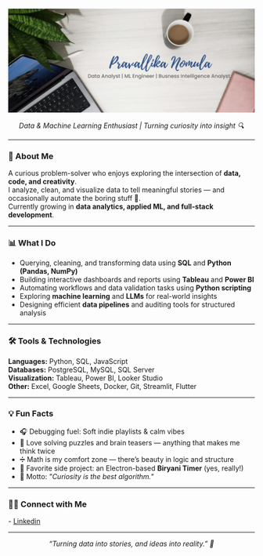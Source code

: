![Banner](./banner.jpg)

<p align="center">
  <em>Data & Machine Learning Enthusiast | Turning curiosity into insight 🔍</em>
</p>

---

### 🧠 About Me
A curious problem-solver who enjoys exploring the intersection of **data, code, and creativity**.  
I analyze, clean, and visualize data to tell meaningful stories — and occasionally automate the boring stuff 🤖.  
Currently growing in **data analytics, applied ML, and full-stack development**.

---

### 📊 What I Do
- Querying, cleaning, and transforming data using **SQL** and **Python (Pandas, NumPy)**  
- Building interactive dashboards and reports using **Tableau** and **Power BI**  
- Automating workflows and data validation tasks using **Python scripting**  
- Exploring **machine learning** and **LLMs** for real-world insights  
- Designing efficient **data pipelines** and auditing tools for structured analysis  

---

### 🛠️ Tools & Technologies

**Languages:** Python, SQL, JavaScript  
**Databases:** PostgreSQL, MySQL, SQL Server  
**Visualization:** Tableau, Power BI, Looker Studio  
**Other:** Excel, Google Sheets, Docker, Git, Streamlit, Flutter  

---

### 💡 Fun Facts
- 🎧 Debugging fuel: Soft indie playlists & calm vibes
- 🧩 Love solving puzzles and brain teasers — anything that makes me think twice
- ➗ Math is my comfort zone — there’s beauty in logic and structure
- 🍛 Favorite side project: an Electron-based **Biryani Timer** (yes, really!)  
- 🧠 Motto: *"Curiosity is the best algorithm."*  

---

### 👋🏻 Connect with Me

 <p>
  - <a href="https://www.linkedin.com/in/pravallika-nomula/" target="_blank">Linkedin</a>
</p>

---

<p align="center">
  <em>“Turning data into stories, and ideas into reality.” 🌟</em>
</p>

